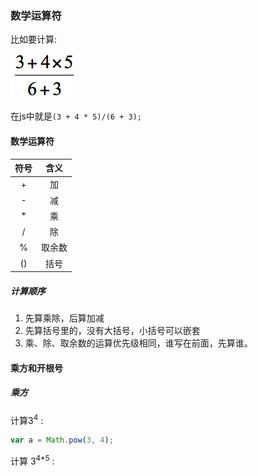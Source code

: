### 数学运算符
比如要计算:  

![](/assets/计算这个数学表达式.png)  

在js中就是`(3 + 4 * 5)/(6 + 3);`

#### 数学运算符

| 符号 | 含义 |
| :---: | :---: |
| +  | 加 |
| - | 减 | 
| * | 乘 |
| / | 除 |
| % | 取余数 |
| () | 括号 |

##### 计算顺序
1. 先算乘除，后算加减
2. 先算括号里的，没有大括号，小括号可以嵌套
3. 乘、除、取余数的运算优先级相同，谁写在前面，先算谁。

#### 乘方和开根号
##### 乘方
计算3<sup>4</sup> :  

```js
var a = Math.pow(3, 4);
```  

计算 3<sup>4*5</sup> :



